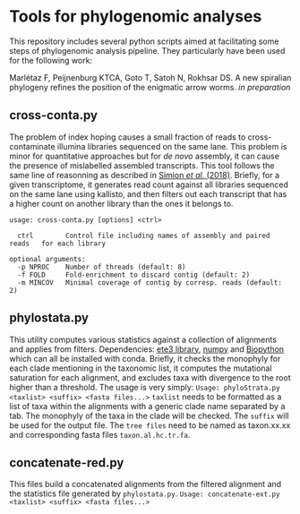 # Tools for phylogenomic analyses

This repository includes several python scripts aimed at facilitating some steps of phylogenomic analysis pipeline. 
They particularly have been used for the following work: 

Marlétaz F, Peijnenburg KTCA, Goto T, Satoh N, Rokhsar DS.  A new spiralian phylogeny refines the position of the enigmatic arrow worms. *in preparation*

## cross-conta.py 

The problem of index hoping causes a small fraction of reads to cross-contaminate illumina libraries sequenced on the same lane. This problem is minor for quantitative approaches but for *de novo* assembly, it can cause the presence of mislabelled assembled transcripts. This tool follows the same line of reasonning as described in [Simion *et al.* (2018)](https://bmcbiol.biomedcentral.com/articles/10.1186/s12915-018-0486-7). Briefly, for a given transcriptome, it generates read count against all libraries sequenced on the same lane using kallisto, and then filters out each transcript that has a higher count on another library than the ones it belongs to. 

```
usage: cross-conta.py [options] <ctrl>

  ctrl        Control file including names of assembly and paired reads   for each library

optional arguments:
  -p NPROC    Number of threads (default: 8)
  -f FOLD     Fold-enrichment to discard contig (default: 2)
  -m MINCOV   Minimal coverage of contig by corresp. reads (default: 2)

```

## phylostata.py 
This utility computes various statistics against a collection of alignments and applies from filters. 
Dependencies: [ete3 library](http://etetoolkit.org/docs/latest/index.html#), [numpy](https://docs.scipy.org/doc/numpy/reference/) and [Biopython](https://biopython.org) which can all be installed with conda. Briefly, it checks the monophyly for each clade mentioning in the taxonomic list, it computes the mutational saturation for each alignment, and excludes taxa with divergence to the root higher than a threshold. 
The usage is very simply: 
`Usage: phyloStrata.py <taxlist> <suffix> <fasta files...>`
`taxlist` needs to be formatted as a list of taxa within the alignments with a generic clade name separated by a tab. The monophyly of the taxa in the clade will be checked. 
The `suffix` will be used for the output file. 
The `tree files` need to be named as taxon.xx.xx and corresponding fasta files `taxon.al.hc.tr.fa`.

## concatenate-red.py
This files build a concatenated alignments from the filtered alignment and the statistics file generated by `phylostata.py`. 
`Usage: concatenate-ext.py <taxlist> <suffix> <fasta files...>`

